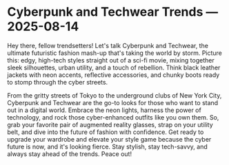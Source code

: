 # Cyberpunk and Techwear Trends — 2025-08-14

Hey there, fellow trendsetters! Let's talk Cyberpunk and Techwear, the ultimate futuristic fashion mash-up that's taking the world by storm. Picture this: edgy, high-tech styles straight out of a sci-fi movie, mixing together sleek silhouettes, urban utility, and a touch of rebellion. Think black leather jackets with neon accents, reflective accessories, and chunky boots ready to stomp through the cyber streets.

From the gritty streets of Tokyo to the underground clubs of New York City, Cyberpunk and Techwear are the go-to looks for those who want to stand out in a digital world. Embrace the neon lights, harness the power of technology, and rock those cyber-enhanced outfits like you own them. So, grab your favorite pair of augmented reality glasses, strap on your utility belt, and dive into the future of fashion with confidence. Get ready to upgrade your wardrobe and elevate your style game because the cyber future is now, and it's looking fierce. Stay stylish, stay tech-savvy, and always stay ahead of the trends. Peace out!